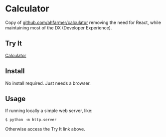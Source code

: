 # Calculator

Copy of [github.com/ahfarmer/calculator](https://github.com/ahfarmer/calculator)
removing the need for React, while maintaining most of the
DX (Developer Experience).

## Try It
[Calculator](https://marshallworks.github.io/ultimate-web/ignore/calculator)

## Install

No install required. Just needs a browser.

## Usage

If running locally a simple web server, like:

`$ python -m http.server`

Otherwise access the Try It link above.

